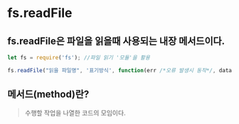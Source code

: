 # fs.readFile

## fs.readFile은 파일을 읽을때 사용되는 내장 메서드이다.

```js
let fs = require('fs'); //파일 읽기 '모듈'을 활용

fs.readFile("읽을 파일명", '표기방식', function(err /*오류 발생시 동작*/, data/*인자가 읽은 파일 데이터를 담는다.*/)
```

## 메서드(method)란?

> 수행할 작업을 나열한 코드의 모임이다.